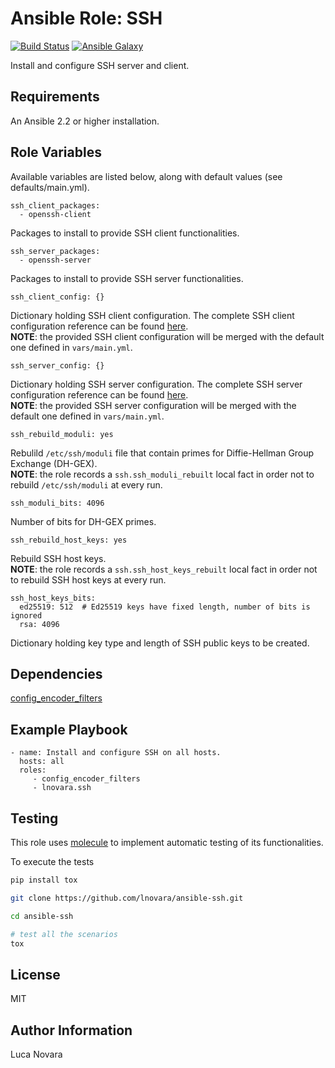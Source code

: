Ansible Role: SSH
=========

[![Build Status](https://travis-ci.org/lnovara/ansible-ssh.svg?branch=master)](https://travis-ci.org/lnovara/ansible-ssh)
[![Ansible Galaxy](https://img.shields.io/badge/galaxy-lnovara.ssh-blue.svg)](https://galaxy.ansible.com/lnovara/ssh)

Install and configure SSH server and client.

Requirements
------------

An Ansible 2.2 or higher installation.

Role Variables
--------------

Available variables are listed below, along with default values (see
defaults/main.yml).

    ssh_client_packages:
      - openssh-client

Packages to install to provide SSH client functionalities.

    ssh_server_packages:
      - openssh-server

Packages to install to provide SSH server functionalities.

    ssh_client_config: {}

Dictionary holding SSH client configuration. The complete SSH client
configuration reference can be found
[here](https://linux.die.net/man/5/ssh_config).<br/>
**NOTE**: the provided SSH client configuration will be merged with the default
one defined in `vars/main.yml`.

    ssh_server_config: {}

Dictionary holding SSH server configuration. The complete SSH server
configuration reference can be found
[here](https://linux.die.net/man/5/sshd_config).<br/>
**NOTE**: the provided SSH server configuration will be merged with the default
one defined in `vars/main.yml`.

    ssh_rebuild_moduli: yes

Rebulild `/etc/ssh/moduli` file that contain primes for Diffie-Hellman Group
Exchange (DH-GEX).  
**NOTE**: the role records a ``ssh.ssh_moduli_rebuilt`` local fact  in order not
to rebuild ``/etc/ssh/moduli`` at every run.

    ssh_moduli_bits: 4096

Number of bits for DH-GEX primes.

    ssh_rebuild_host_keys: yes

Rebuild SSH host keys.  
**NOTE**: the role records a ``ssh.ssh_host_keys_rebuilt`` local fact in order
not to rebuild SSH host keys at every run.

    ssh_host_keys_bits:
      ed25519: 512  # Ed25519 keys have fixed length, number of bits is ignored
      rsa: 4096

Dictionary holding key type and length of SSH public keys to be created.

Dependencies
------------

[config_encoder_filters](https://github.com/jtyr/ansible-config_encoder_filters)

Example Playbook
----------------

    - name: Install and configure SSH on all hosts.
      hosts: all
      roles:
         - config_encoder_filters
         - lnovara.ssh

Testing
-------

This role uses [molecule](https://molecule.readthedocs.io/en/latest/) to
implement automatic testing of its functionalities.

To execute the tests

```bash
pip install tox

git clone https://github.com/lnovara/ansible-ssh.git

cd ansible-ssh

# test all the scenarios
tox
```

License
-------

MIT

Author Information
------------------

Luca Novara
